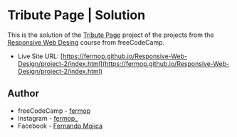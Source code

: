 # Tribute Page | Solution

This is the solution of the [Tribute Page](https://tribute-page.freecodecamp.rocks/) project of the projects from the [Responsive Web Desing](https://www.freecodecamp.org/learn/2022/responsive-web-design/) course from freeCodeCamp.

- Live Site URL: [https://fermop.github.io/Responsive-Web-Design/project-2/index.html](https://fermop.github.io/Responsive-Web-Design/project-2/index.html)

## Author

- freeCodeCamp - [fermop](https://www.freecodecamp.org/fermop)
- Instagram - [fermop_](https://www.instagram.com/fermop_/)
- Facebook - [Fernando Mojica](https://www.facebook.com/fernando.mojica.758737/)